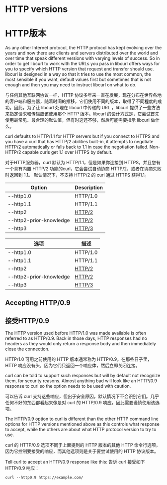 # HTTP versions
# HTTP版本

As any other Internet protocol, the HTTP protocol has kept evolving over the
years and now there are clients and servers distributed over the world and
over time that speak different versions with varying levels of success. So in
order to get libcurl to work with the URLs you pass in libcurl offers ways for
you to specify which HTTP version that request and transfer should
use. libcurl is designed in a way so that it tries to use the most common, the
most sensible if you want, default values first but sometimes that is not
enough and then you may need to instruct libcurl on what to do.

与任何其他互联网协议一样，HTTP 协议多年来一直在发展，现在分布在世界各地的客户端和服务器，随着时间的推移，它们使用不同的版本，取得了不同程度的成功。因此，为了让 libcurl 处理在 libcurl 中传递的 URL ，libcurl 提供了一些方法来指定请求和传输应该使用那个 HTTP 版本。libcurl 的设计方式是，它尝试首先使用最常见、最合理的默认值，但有时这还不够，然后可能需要指示 libcurl 做什么。


curl defaults to HTTP/1.1 for HTTP servers but if you connect to HTTPS and you
have a curl that has HTTP/2 abilities built-in, it attempts to negotiate
HTTP/2 automatically or falls back to 1.1 in case the negotiation failed.
Non-HTTP/2 capable curls get 1.1 over HTTPS by default.

对于HTTP服务器，curl 默认为 HTTP/1.1，但是如果你连接到 HTTPS，并且您有一个具有内置 HTTP/2 功能的curl，它会尝试自动协商 HTTP/2，或者在协商失败时返回到 1.1。
默认情况下，不支持 HTTP/2 的 curl 通过 HTTPS 获得1.1。
 
| Option                              | Description |
|-------------------------------------|-------------|
| --http1.0                           | HTTP/1.0
| --http1.1                           | HTTP/1.1
| --http2                             | [HTTP/2](http2.md)
| --http2-prior-knowledge             | [HTTP/2](http2.md)
| --http3                             | [HTTP/3](http3.md)

| 选项                                | 描述 |
|-------------------------------------|-------------|
| --http1.0                           | HTTP/1.0
| --http1.1                           | HTTP/1.1
| --http2                             | [HTTP/2](http2.md)
| --http2-prior-knowledge             | [HTTP/2](http2.md)
| --http3                             | [HTTP/3](http3.md)


## Accepting HTTP/0.9
## 接受HTTP/0.9

The HTTP version used before HTTP/1.0 was made available is often referred to
as HTTP/0.9. Back in those days, HTTP responses had no headers as they would
only return a response body and then immediately close the connection.

HTTP/1.0 可用之前使用的 HTTP 版本通常称为 HTTP/0.9。在那些日子里，HTTP 响应没有头，因为它们只返回一个响应体，然后立即关闭连接。

curl can be told to support such responses but will by default not recognize
them, for security reasons. Almost anything bad will look like an HTTP/0.9
response to curl so the option needs to be used with caution.

可以告诉 curl 支持这些响应，但出于安全原因，默认情况下不会识别它们。几乎任何不好的东西都看起来像是对 curl 的 HTTP/0.9 响应，因此需要谨慎使用该选项。

The HTTP/0.9 option to curl is different than the other HTTP command line
options for HTTP versions mentioned above as this controls what response to
accept, while the others are about what HTTP protocol version to try to use.

curl 的 HTTP/0.9 选项不同于上面提到的 HTTP 版本的其他 HTTP 命令行选项，因为它控制要接受的响应，而其他选项则是关于要尝试使用的 HTTP 协议版本。

Tell curl to accept an HTTP/0.9 response like this:
告诉 curl 接受如下 HTTP/0.9 响应：

    curl --http0.9 https://example.com/
